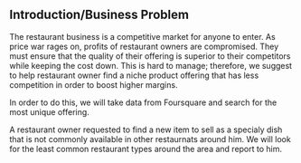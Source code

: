 <h2>Introduction/Business Problem</h2>
    
The restaurant business is a competitive market for anyone to enter. As price war rages on, profits of restaurant owners are compromised. They must ensure that the quality of their offering is superior to their competitors while keeping the cost down. This is hard to manage; therefore, we suggest to help restaurant owner find a niche product offering that has less competition in order to boost higher margins.

In order to do this, we will take data from Foursquare and search for the most unique offering.

A restaurant owner requested to find a new item to sell as a specialy dish that is not commonly available in other restaurnats around him. We will look for the least common restaurant types around the area and report to him.
    
    
  
    


